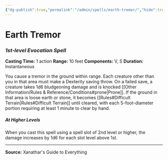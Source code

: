 ```yaml
---
{"dg-publish":true,"permalink":"/admin/spells/earth-tremor/","hide":true,"updated":"2025-08-05T19:49:54.484+01:00"}
---
```


# Earth Tremor
### *1st-level Evocation Spell*
**Casting Time:** 1 action
**Range:** 10 feet
**Components:** V, S
**Duration:** Instantaneous

You cause a tremor in the ground within range. Each creature other than you in that area must make a Dexterity saving throw. On a failed save, a creature takes 1d6 bludgeoning damage and is knocked [[Other Information/Rules & Reference/Conditions#prone\|Prone]]. If the ground in that area is loose earth or stone, it becomes [[Rules#Difficult Terrain\|Rules#Difficult Terrain]] until cleared, with each 5-foot-diameter portion requiring at least 1 minute to clear by hand.

##### At Higher Levels
When you cast this spell using a spell slot of 2nd level or higher, the damage increases by 1d6 for each slot level above 1st.

---
**Source:** Xanathar's Guide to Everything